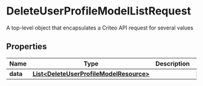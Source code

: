 

# DeleteUserProfileModelListRequest

A top-level object that encapsulates a Criteo API request for several values

## Properties

| Name | Type | Description | Notes |
|------------ | ------------- | ------------- | -------------|
|**data** | [**List&lt;DeleteUserProfileModelResource&gt;**](DeleteUserProfileModelResource.md) |  |  [optional] |



